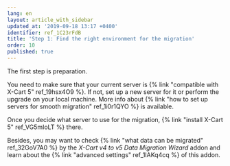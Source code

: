 ```yaml
---
lang: en
layout: article_with_sidebar
updated_at: '2019-09-18 13:17 +0400'
identifier: ref_1C23rFdB
title: 'Step 1: Find the right environment for the migration'
order: 10
published: true
---
```

The first step is preparation.

You need to make sure that your current server is {% link "compatible with X-Cart 5" ref_19hsx4O9 %}. If not, set up a new server for it or perform the upgrade on your local machine. More info about {% link "how to set up servers for smooth migration" ref_1i0r1QYO %} is available.

Once you decide what server to use for the migration, {% link "install X-Cart 5" ref_VG5mIoLT %} there.

Besides, you may want to check {% link "what data can be migrated" ref_32GoV7A0 %} by the _X-Cart v4 to v5 Data Migration Wizard_ addon and learn about the {% link "advanced settings" ref_1IAKq4cq %} of this addon.
